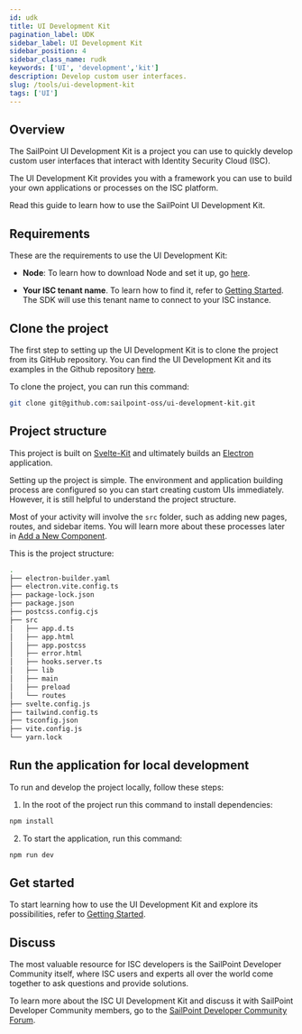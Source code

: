 ```yaml
---
id: udk
title: UI Development Kit
pagination_label: UDK
sidebar_label: UI Development Kit
sidebar_position: 4
sidebar_class_name: rudk
keywords: ['UI', 'development','kit']
description: Develop custom user interfaces.
slug: /tools/ui-development-kit
tags: ['UI']
---
```


## Overview

The SailPoint UI Development Kit is a project you can use to quickly develop custom user interfaces that interact with Identity Security Cloud (ISC).

The UI Development Kit provides you with a framework you can use to build your own applications or processes on the ISC platform.

Read this guide to learn how to use the SailPoint UI Development Kit.

## Requirements

These are the requirements to use the UI Development Kit:

- **Node**: To learn how to download Node and set it up, go [here](https://nodejs.org/en/download).

- **Your ISC tenant name**. To learn how to find it, refer to [Getting Started](/docs/api/getting-started#find-your-tenant-name). The SDK will use this tenant name to connect to your ISC instance.

## Clone the project

The first step to setting up the UI Development Kit is to clone the project from its GitHub repository. You can find the UI Development Kit and its examples in the Github repository [here](https://github.com/sailpoint-oss/ui-development-kit).

To clone the project, you can run this command:

```bash
git clone git@github.com:sailpoint-oss/ui-development-kit.git
```

## Project structure

This project is built on [Svelte-Kit](https://kit.svelte.dev/) and ultimately builds an [Electron](https://www.electronjs.org/) application.

Setting up the project is simple. The environment and application building process are configured so you can start creating custom UIs immediately. However, it is still helpful to understand the project structure. 

Most of your activity will involve the `src` folder, such as adding new pages, routes, and sidebar items. You will learn more about these processes later in [Add a New Component](./adding-a-new-component). 

This is the project structure: 

```bash
.
├── electron-builder.yaml
├── electron.vite.config.ts
├── package-lock.json
├── package.json
├── postcss.config.cjs
├── src
│   ├── app.d.ts
│   ├── app.html
│   ├── app.postcss
│   ├── error.html
│   ├── hooks.server.ts
│   ├── lib
│   ├── main
│   ├── preload
│   └── routes
├── svelte.config.js
├── tailwind.config.ts
├── tsconfig.json
├── vite.config.js
└── yarn.lock
```

## Run the application for local development

To run and develop the project locally, follow these steps: 

1. In the root of the project run this command to install dependencies:

```bash
npm install
```

2. To start the application, run this command:

```bash
npm run dev
```

## Get started

To start learning how to use the UI Development Kit and explore its possibilities, refer to [Getting Started](./getting-started.md). 

## Discuss 

The most valuable resource for ISC developers is the SailPoint Developer Community itself, where ISC users and experts all over the world come together to ask questions and provide solutions. 

To learn more about the ISC UI Development Kit and discuss it with SailPoint Developer Community members, go to the [SailPoint Developer Community Forum](https://developer.sailpoint.com/discuss/c/identity-security-cloud/6). 
